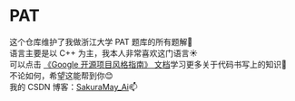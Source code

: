 # PAT
这个仓库维护了我做浙江大学 PAT 题库的所有题解:blue_heart:  
语言主要是以 C++ 为主，我本人非常喜欢这门语言:sunny:  
可以点击 [《Google 开源项目风格指南》 文档](https://zh-google-styleguide.readthedocs.io/en/latest/)学习更多关于代码书写上的知识:crystal_ball:  
不论如何，希望这能帮到你:blush:  
我的 CSDN 博客：[SakuraMay_Ai](https://blog.csdn.net/qq_37701948?type=blog "SakuraMay_Ai"):mailbox:

